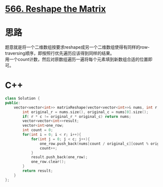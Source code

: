 # [566. Reshape the Matrix](https://leetcode.com/problems/reshape-the-matrix/description/)
# 思路
题意就是将一个二维数组按要求reshape成另一个二维数组使得有同样的row-traversing顺序，即按照行优先遍历应该得到同样的结果。   
用一个count计数，然后对原数组遍历一遍将每个元素填到新数组合适的位置即可。
# C++
```C++
class Solution {
public:
    vector<vector<int>> matrixReshape(vector<vector<int>>& nums, int r, int c) {
        int original_r = nums.size(), original_c = nums[0].size();
        if( r * c != original_r * original_c) return nums;
        vector<vector<int>>result;
        vector<int>one_row;
        int count = 0;
        for(int i = 0; i < r; i++){
            for(int j = 0; j < c; j++){
                one_row.push_back(nums[count / original_c][count % original_c]);
                count++;
            }
            result.push_back(one_row);
            one_row.clear();
        }
        return result;
    }
};
```
